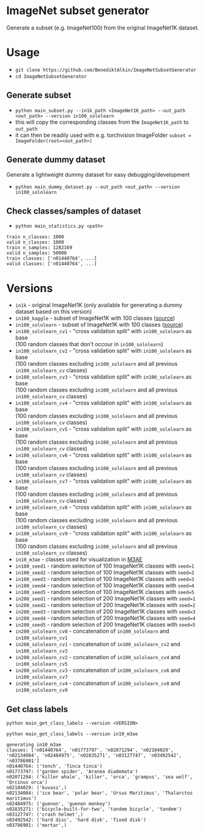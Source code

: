 # ImageNet subset generator

Generate a subset (e.g. ImageNet100) from the original ImageNet1K dataset.

# Usage
- `git clone https://github.com/BenediktAlkin/ImageNetSubsetGenerator`
- `cd ImageNetSubsetGenerator`
## Generate subset

- `python main_subset.py --in1k_path <ImageNet1K_path> --out_path <out_path> --version in100_sololearn`
- this will copy the corresponding classes from the `ImageNet1K_path` to `out_path`
- it can then be readily used with e.g. torchvision ImageFolder `subset = ImageFolder(root=<out_path>)`

## Generate dummy dataset

Generate a lightweight dummy dataset for easy debugging/development

- `python main_dummy_dataset.py --out_path <out_path> --version in100_sololearn`

## Check classes/samples of dataset

- `python main_statistics.py <path>`
```
train n_classes: 1000
valid n_classes: 1000
train n_samples: 1282169
valid n_samples: 50000
train classes: ['n01440764', ...]
valid classes: ['n01440764', ...]
```


# Versions

- `in1k` - original ImageNet1K (only available for generating a dummy dataset based on this version)
- `in100_kaggle` - subset of ImageNet1K with 100
  classes ([source](https://www.kaggle.com/datasets/ambityga/imagenet100))
- `in100_sololearn` - subset of ImageNet1K with 100
  classes ([source](https://github.com/vturrisi/solo-learn/issues/137))
- `in100_sololearn_cv1` - "cross validation split" with `in100_sololearn` as base <br/>
   (100 random classes that don't occour in `in100_sololearn`)
- `in100_sololearn_cv2` - "cross validation split" with `in100_sololearn` as base <br/> 
  (100 random classes excluding `in100_sololearn` and all previous `in100_sololearn_cv` classes)
- `in100_sololearn_cv3` - "cross validation split" with `in100_sololearn` as base <br/>
  (100 random classes excluding `in100_sololearn` and all previous `in100_sololearn_cv` classes)
- `in100_sololearn_cv4` - "cross validation split" with `in100_sololearn` as base <br/>
  (100 random classes excluding `in100_sololearn` and all previous `in100_sololearn_cv` classes)
- `in100_sololearn_cv5` - "cross validation split" with `in100_sololearn` as base <br/> 
  (100 random classes excluding `in100_sololearn` and all previous `in100_sololearn_cv` classes)
- `in100_sololearn_cv6` - "cross validation split" with `in100_sololearn` as base <br/>
  (100 random classes excluding `in100_sololearn` and all previous `in100_sololearn_cv` classes)
- `in100_sololearn_cv7` - "cross validation split" with `in100_sololearn` as base <br/> 
  (100 random classes excluding `in100_sololearn` and all previous `in100_sololearn_cv` classes)
- `in100_sololearn_cv8` - "cross validation split" with `in100_sololearn` as base <br/>
  (100 random classes excluding `in100_sololearn` and all previous `in100_sololearn_cv` classes)
- `in100_sololearn_cv9` - "cross validation split" with `in100_sololearn` as base <br/>
  (100 random classes excluding `in100_sololearn` and all previous `in100_sololearn_cv` classes)
- `in10_m3ae` - classes used for visualization in [M3AE](https://arxiv.org/abs/2205.14204)
- `in100_seed1` - random selection of 100 ImageNet1K classes with `seed=1`
- `in100_seed2` - random selection of 100 ImageNet1K classes with `seed=2`
- `in100_seed3` - random selection of 100 ImageNet1K classes with `seed=3`
- `in100_seed4` - random selection of 100 ImageNet1K classes with `seed=4`
- `in100_seed5` - random selection of 100 ImageNet1K classes with `seed=5`
- `in200_seed1` - random selection of 200 ImageNet1K classes with `seed=1`
- `in200_seed2` - random selection of 200 ImageNet1K classes with `seed=2`
- `in200_seed3` - random selection of 200 ImageNet1K classes with `seed=3`
- `in200_seed4` - random selection of 200 ImageNet1K classes with `seed=4`
- `in200_seed5` - random selection of 200 ImageNet1K classes with `seed=5`
- `in200_sololearn_cv0` - concatenation of `in100_sololearn` and `in100_sololearn_cv1`
- `in200_sololearn_cv1` - concatenation of `in100_sololearn_cv2` and `in100_sololearn_cv3`
- `in200_sololearn_cv2` - concatenation of `in100_sololearn_cv4` and `in100_sololearn_cv5`
- `in200_sololearn_cv3` - concatenation of `in100_sololearn_cv6` and `in100_sololearn_cv7`
- `in200_sololearn_cv4` - concatenation of `in100_sololearn_cv8` and `in100_sololearn_cv9`


## Get class labels
`python main_get_class_labels --version <VERSION>`

`python main_get_class_labels --version in10_m3ae`
```
generating in10_m3ae
classes: ['n01440764', 'n01773797', 'n02071294', 'n02104029', 'n02134084', 'n02484975', 'n02835271', 'n03127747', 'n03492542', 'n03786901']
n01440764: ('tench', 'Tinca tinca')
n01773797: ('garden spider', 'Aranea diademata')
n02071294: ('killer whale', 'killer', 'orca', 'grampus', 'sea wolf', 'Orcinus orca')
n02104029: ('kuvasz',)
n02134084: ('ice bear', 'polar bear', 'Ursus Maritimus', 'Thalarctos maritimus')
n02484975: ('guenon', 'guenon monkey')
n02835271: ('bicycle-built-for-two', 'tandem bicycle', 'tandem')
n03127747: ('crash helmet',)
n03492542: ('hard disc', 'hard disk', 'fixed disk')
n03786901: ('mortar',)
```